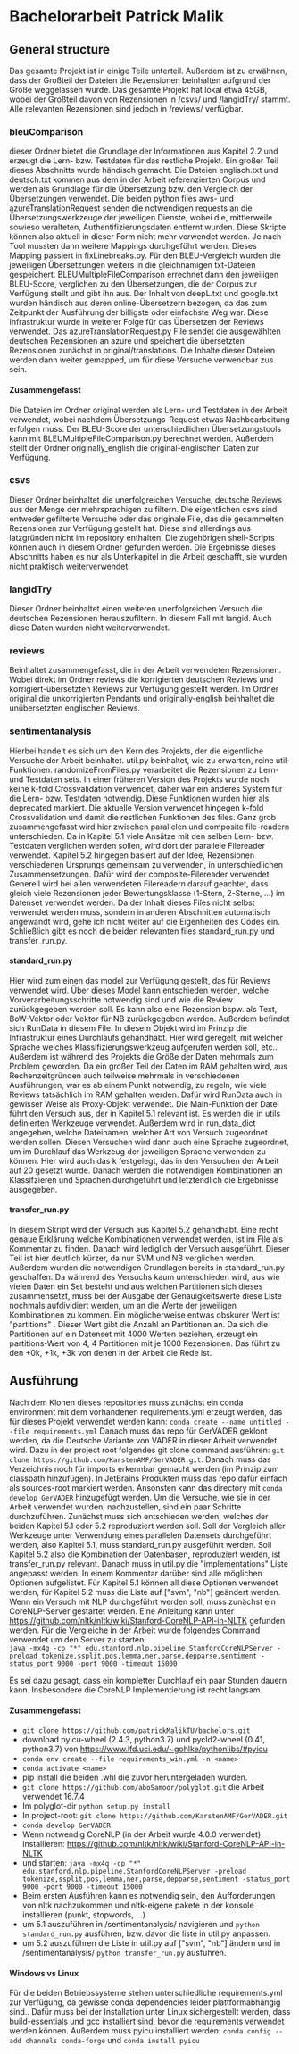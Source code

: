 # Bachelorarbeit Patrick Malik

## General structure

Das gesamte Projekt ist in einige Teile unterteil. Außerdem ist zu erwähnen, dass der Großteil der Dateien die
Rezensionen beinhalten aufgrund der Größe weggelassen wurde. Das gesamte Projekt hat lokal etwa 45GB, wobei der Großteil
davon von Rezensionen in /csvs/ und /langidTry/ stammt. Alle relevanten Rezensionen sind jedoch in /reviews/ verfügbar.

### bleuComparison

dieser Ordner bietet die Grundlage der Informationen aus Kapitel 2.2 und erzeugt die Lern- bzw. Testdaten für das
restliche Projekt. Ein großer Teil dieses Abschnitts wurde händisch gemacht. Die Dateien englisch.txt und deutsch.txt
kommen aus dem in der Arbeit referenzierten Corpus und werden als Grundlage für die Übersetzung bzw. den Vergleich der
Übersetzungen verwendet. Die beiden python files aws- und azureTranslationRequest senden die notwendigen requests an die
Übersetzungswerkzeuge der jeweiligen Dienste, wobei die, mittlerweile sowieso veralteten, Authentifizierungsdaten
entfernt wurden. Diese Skripte können also aktuell in dieser Form nicht mehr verwendet werden. Je nach Tool mussten dann
weitere Mappings durchgeführt werden. Dieses Mapping passiert in fixLinebreaks.py. Für den BLEU-Vergleich wurden die
jeweiligen Übersetzungen weiters in die gleichnamigen txt-Dateien gespeichert. BLEUMultipleFileComparison errechnet dann
den jeweiligen BLEU-Score, verglichen zu den Übersetzungen, die der Corpus zur Verfügung stellt und gibt ihn aus. Der
Inhalt von deepL.txt und google.txt wurden händisch aus deren online-Übersetzern bezogen, da das zum Zeitpunkt der
Ausführung der billigste oder einfachste Weg war. Diese Infrastruktur wurde in weiterer Folge für das Übersetzen der
Reviews verwendet. Das azureTranslationRequest.py File sendet die ausgewählten deutschen Rezensionen an azure und
speichert die übersetzten Rezensionen zunächst in original/translations. Die Inhalte dieser Dateien werden dann weiter
gemapped, um für diese Versuche verwendbar zus sein.

#### Zusammengefasst

Die Dateien im Ordner original werden als Lern- und Testdaten in der Arbeit verwendet, wobei nachdem
Übersetzungs-Request etwas Nachbearbeitung erfolgen muss. Der BLEU-Score der unterschiedlichen Übersetzungstools kann
mit BLEUMultipleFileComparison.py berechnet werden. Außerdem stellt der Ordner originally_english die
original-englischen Daten zur Verfügung.

### csvs

Dieser Ordner beinhaltet die unerfolgreichen Versuche, deutsche Reviews aus der Menge der mehrsprachigen zu filtern. Die
eigentlichen csvs sind entweder gefilterte Versuche oder das originale File, das die gesammelten Rezensionen zur
Verfügung gestellt hat. Diese sind allerdings aus latzgründen nicht im repository enthalten. Die zugehörigen
shell-Scripts können auch in diesem Ordner gefunden werden. Die Ergebnisse dieses Abschnitts haben es nur als
Unterkapitel in die Arbeit geschafft, sie wurden nicht praktisch weiterverwendet.

### langidTry

Dieser Ordner beinhaltet einen weiteren unerfolgreichen Versuch die deutschen Rezensionen herauszufiltern. In diesem
Fall mit langid. Auch diese Daten wurden nicht weiterverwendet.

### reviews

Beinhaltet zusammengefasst, die in der Arbeit verwendeten Rezensionen. Wobei direkt im Ordner reviews die korrigierten
deutschen Reviews und korrigiert-übersetzten Reviews zur Verfügung gestellt werden. Im Ordner original die
unkorrigierten Pendants und originally-english beinhaltet die unübersetzten englischen Reviews.

### sentimentanalysis

Hierbei handelt es sich um den Kern des Projekts, der die eigentliche Versuche der Arbeit beinhaltet. util.py
beinhaltet, wie zu erwarten, reine util-Funktionen. randomizeFromFiles.py verarbeitet die Rezensionen zu Lern- und
Testdaten sets. In einer früheren Version des Projekts wurde noch keine k-fold Crossvalidation verwendet, daher war ein
anderes System für die Lern- bzw. Testdaten notwendig. Diese Funktionen wurden hier als deprecated markiert. Die
aktuelle Version verwendet hingegen k-fold Crossvalidation und damit die restlichen Funktionen des files. Ganz grob
zusammengefasst wird hier zwischen parallelen und composite file-readern unterschieden. Da in Kapitel 5.1 viele Ansätze
mit den selben Lern- bzw. Testdaten verglichen werden sollen, wird dort der parallele Filereader verwendet. Kapitel 5.2
hingegen basiert auf der Idee, Rezensionen verschiedenen Ursprungs gemeinsam zu verwenden, in unterschiedlichen
Zusammensetzungen. Dafür wird der composite-Filereader verwendet. Generell wird bei allen verwendeten Filereadern darauf
geachtet, dass gleich viele Rezensionen jeder Bewertungsklasse
(1-Stern, 2-Sterne, ...) im Datenset verwendet werden. Da der Inhalt dieses Files nicht selbst verwendet werden muss,
sondern in anderen Abschnitten automatisch angewandt wird, gehe ich nicht weiter auf die Eigenheiten des Codes ein.
Schließlich gibt es noch die beiden relevanten files standard_run.py und transfer_run.py.

#### standard_run.py

Hier wird zum einen das model zur Verfügung gestellt, das für Reviews verwendet wird. Über dieses Model kann entschieden
werden, welche Vorverarbeitungsschritte notwendig sind und wie die Review zurückgegeben werden soll. Es kann also eine
Rezension bspw. als Text, BoW-Vektor oder Vektor für NB zurückgegeben werden. Außerdem befindet sich RunData in diesem
File. In diesem Objekt wird im Prinzip die Infrastruktur eines Durchlaufs gehandhabt. Hier wird geregelt, mit welcher
Sprache welches Klassifizierungswerkzeug aufgerufen werden soll, etc.. Außerdem ist während des Projekts die Größe der
Daten mehrmals zum Problem geworden. Da ein großer Teil der Daten im RAM gehalten wird, aus Rechenzeitgründen auch
teilweise mehrmals in verschiedenen Ausführungen, war es ab einem Punkt notwendig, zu regeln, wie viele Reviews
tatsächlich im RAM gehalten werden. Dafür wird RunData auch in gewisser Weise als Proxy-Objekt verwendet. Die
Main-Funktion der Datei führt den Versuch aus, der in Kapitel 5.1 relevant ist. Es werden die in utils definierten
Werkzeuge verwendet. Außerdem wird in run_data_dict angegeben, welche Dateinamen, welcher Art von Versuch zugeordnet
werden sollen. Diesen Versuchen wird dann auch eine Sprache zugeordnet, um im Durchlauf das Werkzeug der jeweiligen
Sprache verwenden zu können. Hier wird auch das k festgelegt, das in den Versuchen der Arbeit auf 20 gesetzt wurde.
Danach werden die notwendigen Kombinationen an Klassifzieren und Sprachen durchgeführt und letztendlich die Ergebnisse
ausgegeben.

#### transfer_run.py

In diesem Skript wird der Versuch aus Kapitel 5.2 gehandhabt. Eine recht genaue Erklärung welche Kombinationen verwendet
werden, ist im File als Kommentar zu finden. Danach wird lediglich der Versuch ausgeführt. Dieser Teil ist hier deutlich
kürzer, da nur SVM und NB verglichen werden. Außerdem wurden die notwendigen Grundlagen bereits in standard_run.py
geschaffen. Da während des Versuchs kaum unterschieden wird, aus wie vielen Daten ein Set besteht und aus welchen
Partitionen sich dieses zusammensetzt, muss bei der Ausgabe der Genauigkeitswerte diese Liste nochmals aufdividiert
werden, um an die Werte der jeweiligen Kombinationen zu kommen. Ein möglicherweise entwas obskurer Wert ist "partitions"
. Dieser Wert gibt die Anzahl an Partitionen an. Da sich die Partitionen auf ein Datenset mit 4000 Werten beziehen,
erzeugt ein partitions-Wert von 4, 4 Partitionen mit je 1000 Rezensionen. Das führt zu den +0k, +1k, +3k von denen in
der Arbeit die Rede ist.

## Ausführung

Nach dem Klonen dieses repositories muss zunächst ein conda environment mit dem vorhandenen requirements.yml erzeugt
werden, das für dieses Projekt verwendet werden kann: `conda create --name untitled --file requirements.yml` Danach muss
das repo für GerVADER geklont werden, da die Deutsche Variante von VADER in dieser Arbeit verwendet wird. Dazu in der
project root folgendes git clone command ausführen: `git clone https://github.com/KarstenAMF/GerVADER.git`. Danach muss
das Verzeichnis noch für imports erkennbar gemacht werden (im Prinzip zum classpath hinzufügen). In JetBrains Produkten
muss das repo dafür einfach als sources-root markiert werden. Ansonsten kann das directory mit
`conda develop GerVADER` hinzugefügt werden. Um die Versuche, wie sie in der Arbeit verwendet wurden, nachzustellen,
sind ein paar Schritte durchzuführen. Zunächst muss sich entschieden werden, welches der beiden Kapitel 5.1 oder 5.2
reproduziert werden soll. Soll der Vergleich aller Werkzeuge unter Verwendung eines parallelen Datensets durchgeführt
werden, also Kapitel 5.1, muss standard_run.py ausgeführt werden. Soll Kapitel 5.2 also die Kombination der Datenbasen,
reproduziert werden, ist transfer_run.py relevant. Danach muss in util.py die "implementations" Liste angepasst werden.
In einem Kommentar darüber sind alle möglichen Optionen aufgelistet. Für Kapitel 5.1 können all diese Optionen verwendet
werden, für Kapitel 5.2 muss die Liste auf
["svm", "nb"] geändert werden. Wenn ein Versuch mit NLP durchgeführt werden soll, muss zunächst ein CoreNLP-Server
gestartet werden. Eine Anleitung kann unter https://github.com/nltk/nltk/wiki/Stanford-CoreNLP-API-in-NLTK gefunden
werden. Für die Vergleiche in der Arbeit wurde folgendes Command verwendet um den Server zu starten:<br/>
`java -mx4g -cp "*" edu.stanford.nlp.pipeline.StanfordCoreNLPServer -preload tokenize,ssplit,pos,lemma,ner,parse,depparse,sentiment -status_port 9000 -port 9000 -timeout 15000`

Es sei dazu gesagt, dass ein kompletter Durchlauf ein paar Stunden dauern kann. Insbesondere die CoreNLP Implementierung
ist recht langsam.

#### Zusammengefasst

- `git clone https://github.com/patrickMalikTU/bachelors.git`
- download pyicu-wheel (2.4.3, python3.7) und pycld2-wheel (0.41, python3.7) von https://www.lfd.uci.edu/~gohlke/pythonlibs/#pyicu 
- `conda env create --file requirements_win.yml -n <name>`
- `conda activate <name>`
- pip install die beiden .whl die zuvor heruntergeladen wurden.
- `git clone https://github.com/aboSamoor/polyglot.git` die Arbeit verwendet 16.7.4
- Im polyglot-dir `python setup.py install`
- In project-root: `git clone https://github.com/KarstenAMF/GerVADER.git`
- `conda develop GerVADER`
- Wenn notwendig CoreNLP (in der Arbeit wurde 4.0.0 verwendet)
  installieren: https://github.com/nltk/nltk/wiki/Stanford-CoreNLP-API-in-NLTK
- und
  starten: `java -mx4g -cp "*" edu.stanford.nlp.pipeline.StanfordCoreNLPServer -preload tokenize,ssplit,pos,lemma,ner,parse,depparse,sentiment -status_port 9000 -port 9000 -timeout 15000`
- Beim ersten Ausführen kann es notwendig sein, den Aufforderungen von nltk nachzukommen und nltk-eigene pakete in der
  konsole installieren (punkt, stopwords, ...)
- um 5.1 auszuführen in /sentimentanalysis/ navigieren und `python standard_run.py` ausführen, bzw. davor die liste in
  util.py anpassen.
- um 5.2 auszuführen die Liste in util.py auf ["svm", "nb"] ändern und in /sentimentanalysis/ `python transfer_run.py`
  ausführen.

#### Windows vs Linux

Für die beiden Betriebssysteme stehen unterschiedliche requirements.yml zur Verfügung, da gewisse conda dependencies
leider plattformabhängig sind.. Dafür muss bei der Installation unter Linux sichergestellt werden, dass build-essentials
und gcc installiert sind, bevor die requirements verwendet werden können. Außerdem muss pyicu installiert
werden: `conda config --add channels conda-forge` und `conda install pyicu`

